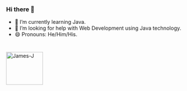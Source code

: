 ### Hi there 👋


- 🌱 I’m currently learning Java.
- 🤔 I’m looking for help with Web Development using Java technology.
- 😄 Pronouns: He/Him/His.
### 
</div>
<div style = "display: inline_block"><br>
 <img  align="center" alt="James-J" height="90" width="100" src="https://cdn.jsdelivr.net/gh/devicons/devicon/icons/java/java-original-wordmark.svg" />
</div>            
            
          
